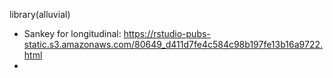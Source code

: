 library(alluvial)

* Sankey for longitudinal: https://rstudio-pubs-static.s3.amazonaws.com/80649_d411d7fe4c584c98b197fe13b16a9722.html
* 
